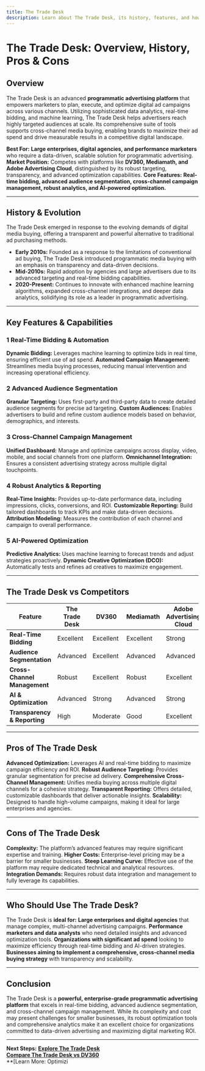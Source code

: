```yaml
---
title: The Trade Desk
description: Learn about The Trade Desk, its history, features, and how it compares to other programmatic advertising platforms.
---
```


# **The Trade Desk: Overview, History, Pros & Cons**

## **Overview**  
The Trade Desk is an advanced **programmatic advertising platform** that empowers marketers to plan, execute, and optimize digital ad campaigns across various channels. Utilizing sophisticated data analytics, real-time bidding, and machine learning, The Trade Desk helps advertisers reach highly targeted audiences at scale. Its comprehensive suite of tools supports cross-channel media buying, enabling brands to maximize their ad spend and drive measurable results in a competitive digital landscape.

 **Best For:** **Large enterprises, digital agencies, and performance marketers** who require a data-driven, scalable solution for programmatic advertising.
 **Market Position:** Competes with platforms like **DV360, Mediamath, and Adobe Advertising Cloud**, distinguished by its robust targeting, transparency, and advanced optimization capabilities.
 **Core Features:** **Real-time bidding, advanced audience segmentation, cross-channel campaign management, robust analytics, and AI-powered optimization.**

---

## **History & Evolution**  
The Trade Desk emerged in response to the evolving demands of digital media buying, offering a transparent and powerful alternative to traditional ad purchasing methods.

- **Early 2010s:** Founded as a response to the limitations of conventional ad buying, The Trade Desk introduced programmatic media buying with an emphasis on transparency and data-driven decisions.
- **Mid-2010s:** Rapid adoption by agencies and large advertisers due to its advanced targeting and real-time bidding capabilities.
- **2020-Present:** Continues to innovate with enhanced machine learning algorithms, expanded cross-channel integrations, and deeper data analytics, solidifying its role as a leader in programmatic advertising.

---

## **Key Features & Capabilities**

### **1 Real-Time Bidding & Automation**
 **Dynamic Bidding:** Leverages machine learning to optimize bids in real time, ensuring efficient use of ad spend.
 **Automated Campaign Management:** Streamlines media buying processes, reducing manual intervention and increasing operational efficiency.

### **2 Advanced Audience Segmentation**
 **Granular Targeting:** Uses first-party and third-party data to create detailed audience segments for precise ad targeting.
 **Custom Audiences:** Enables advertisers to build and refine custom audience models based on behavior, demographics, and interests.

### **3 Cross-Channel Campaign Management**
 **Unified Dashboard:** Manage and optimize campaigns across display, video, mobile, and social channels from one platform.
 **Omnichannel Integration:** Ensures a consistent advertising strategy across multiple digital touchpoints.

### **4 Robust Analytics & Reporting**
 **Real-Time Insights:** Provides up-to-date performance data, including impressions, clicks, conversions, and ROI.
 **Customizable Reporting:** Build tailored dashboards to track KPIs and make data-driven decisions.
 **Attribution Modeling:** Measures the contribution of each channel and campaign to overall performance.

### **5 AI-Powered Optimization**
 **Predictive Analytics:** Uses machine learning to forecast trends and adjust strategies proactively.
 **Dynamic Creative Optimization (DCO):** Automatically tests and refines ad creatives to maximize engagement.

---

## **The Trade Desk vs Competitors**

| Feature                        | The Trade Desk      | DV360              | Mediamath         | Adobe Advertising Cloud |
|--------------------------------|---------------------|--------------------|-------------------|-------------------------|
| **Real-Time Bidding**          |  Excellent        |  Excellent       |  Excellent      |  Strong               |
| **Audience Segmentation**      |  Advanced         |  Excellent       |  Advanced       |  Advanced             |
| **Cross-Channel Management**   |  Robust           |  Excellent       |  Robust         |  Excellent            |
| **AI & Optimization**          |  Advanced         |  Strong          |  Advanced       |  Strong               |
| **Transparency & Reporting**   |  High             |  Moderate        |  Good           |  Excellent            |

---

## **Pros of The Trade Desk**
 **Advanced Optimization:** Leverages AI and real-time bidding to maximize campaign efficiency and ROI.
 **Robust Audience Targeting:** Provides granular segmentation for precise ad delivery.
 **Comprehensive Cross-Channel Management:** Unifies media buying across multiple digital channels for a cohesive strategy.
 **Transparent Reporting:** Offers detailed, customizable dashboards that deliver actionable insights.
 **Scalability:** Designed to handle high-volume campaigns, making it ideal for large enterprises and agencies.

---

## **Cons of The Trade Desk**
 **Complexity:** The platform’s advanced features may require significant expertise and training.
 **Higher Costs:** Enterprise-level pricing may be a barrier for smaller businesses.
 **Steep Learning Curve:** Effective use of the platform may require dedicated technical and analytical resources.
 **Integration Demands:** Requires robust data integration and management to fully leverage its capabilities.

---

## **Who Should Use The Trade Desk?**
The Trade Desk is **ideal for:**
 **Large enterprises and digital agencies** that manage complex, multi-channel advertising campaigns.
 **Performance marketers and data analysts** who need detailed insights and advanced optimization tools.
 **Organizations with significant ad spend** looking to maximize efficiency through real-time bidding and AI-driven strategies.
 **Businesses aiming to implement a comprehensive, cross-channel media buying strategy** with transparency and scalability.

---

## **Conclusion**
The Trade Desk is a **powerful, enterprise-grade programmatic advertising platform** that excels in real-time bidding, advanced audience segmentation, and cross-channel campaign management. While its complexity and cost may present challenges for smaller businesses, its robust optimization tools and comprehensive analytics make it an excellent choice for organizations committed to data-driven advertising and maximizing digital marketing ROI.

---

 **Next Steps:**
 **[Explore The Trade Desk](https://www.thetradedesk.com/)**  
 **[Compare The Trade Desk vs DV360](#)**  
 **[Learn More: Optimizi
